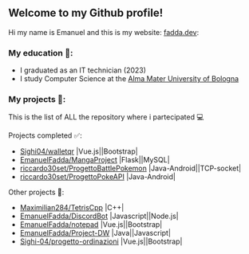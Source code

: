 ## Welcome to my Github profile!

Hi my name is Emanuel and this is my website: [fadda.dev](fadda.dev):
<br> 

### My education :open_book::

- I graduated as an IT technician (2023)
- I study Computer Science at the [Alma Mater University of Bologna](https://corsi.unibo.it/1cycle/ComputerScience) 


### My projects :file_folder::

This is the list of ALL the repository where i partecipated :computer:

Projects completed :white_check_mark::
-  [Sighi04/walletqr](https://github.com/Sighi04/walletqr) |Vue.js||Bootstrap| 
- [EmanuelFadda/MangaProject](https://github.com/EmanuelFadda/MangaProject) |Flask||MySQL|
- [riccardo30set/ProgettoBattlePokemon](https://github.com/riccardo30set/ProgettoBattlePokemon) |Java-Android||TCP-socket|
- [riccardo30set/ProgettoPokeAPI](https://github.com/riccardo30set/ProgettoPokeAPI) |Java-Android|

 Other projects :ghost::
- [Maximilian284/TetrisCpp](https://github.com/Maximilian284/TetrisCpp) |C++|
- [EmanuelFadda/DiscordBot](https://github.com/EmanuelFadda/DiscordBot) |Javascript||Node.js|
- [EmanuelFadda/notepad](https://github.com/EmanuelFadda/notepad) |Vue.js||Bootstrap|
- [EmanuelFadda/Project-DW](https://github.com/EmanuelFadda/Project-DW) |Java||Javascript|
- [Sighi-04/progetto-ordinazioni](https://github.com/Sighi-04/progetto-ordinazioni) |Vue.js||Bootstrap|
